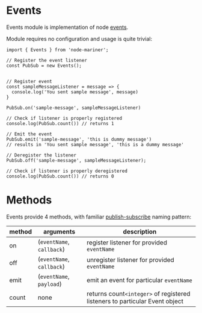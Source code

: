 # Events

Events module is implementation of node [events](https://nodejs.org/api/events.html#events_events).

Module requires no configuration and usage is quite trivial:

```
import { Events } from 'node-mariner';

// Register the event listener
const PubSub = new Events();


// Register event
const sampleMessageListener = message => {
  console.log('You sent sample message', message)
}

PubSub.on('sample-message', sampleMessageListener)

// Check if listener is properly registered
console.log(PubSub.count()) // returns 1

// Emit the event
PubSub.emit('sample-message', 'this is dummy message')
// results in 'You sent sample message', 'this is a dummy message'

// Deregister the listener
PubSub.off('sample-message', sampleMessageListener);

// Check if listener is properly deregistered
console.log(PubSub.count()) // returns 0

```

# Methods

Events provide 4 methods, with familiar [publish-subscribe](https://addyosmani.com/blog/understanding-the-publishsubscribe-pattern-for-greater-javascript-scalability/) naming pattern:

| method             | arguments     | description                                                                                   |
| -------------------|----------|-----------------------------------------------------------------------------------------------|
| on              | (`eventName`, `callback`) | register listener for provided `eventName`                                                 |
| off             | (`eventName`, `callback`) | unregister listener for provided `eventName`   |
| emit            | (`eventName`, `payload`) | emit an event  for particular `eventName`                 |
| count | none | returns count`<integer>` of registered listeners to particular Event object